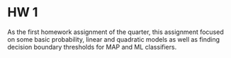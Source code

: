 # HW 1
As the first homework assignment of the quarter, this assignment focused on some basic probability, linear and quadratic models as well as finding decision boundary thresholds for MAP and ML classifiers.
